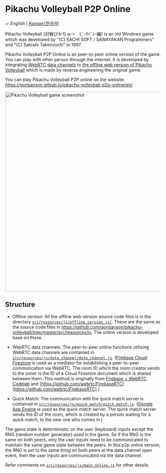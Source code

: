 # Pikachu Volleyball P2P Online

_&check;_ _English_ | [_Korean(한국어)_](README.ko.md)

Pikachu Volleyball (対戦ぴかちゅ～　ﾋﾞｰﾁﾊﾞﾚｰ編) is an old Windows game which was developed by "(C) SACHI SOFT / SAWAYAKAN Programmers" and "(C) Satoshi Takenouchi" in 1997.

Pikachu Volleyball P2P Online is an peer-to-peer online version of the game. You can play with other person through the internet. It is developed by integrating [WebRTC](https://webrtc.org/) [data channels](https://webrtc.org/getting-started/data-channels) to [the offline web version of Pikachu Volleyball](https://github.com/gorisanson/pikachu-volleyball) which is made by reverse engineering the original game.

You can play Pikachu Volleyball P2P online on the website: https://gorisanson.github.io/pikachu-volleyball-p2p-online/en/

<img src="src/resources/assets/images/screenshot.png" alt="Pikachu Volleyball game screenshot" width="648">

## Structure

- Offline version: All the offline web version source code files is in the directory [`src/resources/js/offline_version_js/`](src/resources/js/offline_version_js). These are the same as the source code files in https://github.com/gorisanson/pikachu-volleyball/tree/master/src/resources/js. The online version is developed base on these.

- WebRTC data channels: The peer-to-peer online functions utilizing WebRTC data channels are contained in [`src/resources/js/data_channel/data_channel.js`](src/resources/js/data_channel/data_channel.js). ([Firebase Cloud Firestore](https://firebase.google.com/docs/firestore) is used as a mediator for establishing a peer-to-peer communication via WebRTC. The room ID which the room creator sends to the joiner is the ID of a Cloud Firestore document which is shared between them. This method is originally from [Firebase + WebRTC Codelab](https://webrtc.org/getting-started/firebase-rtc-codelab) and [https://github.com/webrtc/FirebaseRTC](https://github.com/webrtc/FirebaseRTC).)

- Quick Match: The communication with the quick match server is contained in [`src/resources/js/quick_match/quick_match.js`](src/resources/js/quick_match/quick_match.js). ([Google App Engine](https://cloud.google.com/appengine) is used as the quick match server. The quick match server sends the ID of the room, which is created by a person waiting for a quick match, to the new one who comes in.)

The game state is deterministic on the user (keyboard) inputs except the RNG (random number generator) used in the game. So if the RNG is the same on both peers, only the user inputs need to be communicated to maintain the same game state between the peers. In this p2p online version, the RNG is set to the same thing on both peers at the data channel open event, then the user inputs are communicated via the data channel.

Refer comments on [`src/resources/js/main_online.js`](src/resources/js/main_online.js) for other details.
